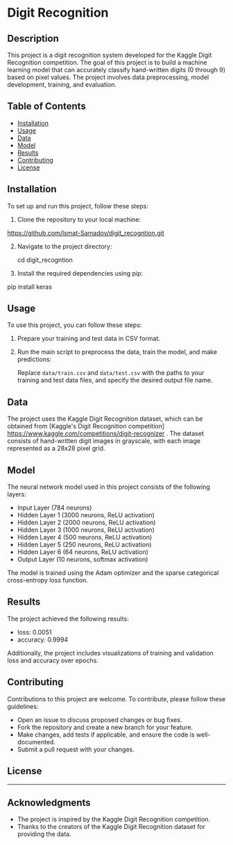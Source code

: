 # Digit Recognition

## Description

This project is a digit recognition system developed for the Kaggle Digit Recognition competition. The goal of this project is to build a machine learning model that can accurately classify hand-written digits (0 through 9) based on pixel values. The project involves data preprocessing, model development, training, and evaluation.

## Table of Contents

- [Installation](#installation)
- [Usage](#usage)
- [Data](#data)
- [Model](#model)
- [Results](#results)
- [Contributing](#contributing)
- [License](#license)

## Installation

To set up and run this project, follow these steps:

1. Clone the repository to your local machine:

https://github.com/Ismat-Samadov/digit_recogntion.git
   

2. Navigate to the project directory:

   cd digit_recogntion

3. Install the required dependencies using pip:

pip install keras

## Usage

To use this project, you can follow these steps:

1. Prepare your training and test data in CSV format.

2. Run the main script to preprocess the data, train the model, and make predictions:

   Replace `data/train.csv` and `data/test.csv` with the paths to your training and test data files, and specify the desired output file name.

## Data

The project uses the Kaggle Digit Recognition dataset, which can be obtained from [Kaggle's Digit Recognition competition] https://www.kaggle.com/competitions/digit-recognizer .
The dataset consists of hand-written digit images in grayscale, with each image represented as a 28x28 pixel grid.

## Model

The neural network model used in this project consists of the following layers:

- Input Layer (784 neurons)
- Hidden Layer 1 (3000 neurons, ReLU activation)
- Hidden Layer 2 (2000 neurons, ReLU activation)
- Hidden Layer 3 (1000 neurons, ReLU activation)
- Hidden Layer 4 (500 neurons, ReLU activation)
- Hidden Layer 5 (250 neurons, ReLU activation)
- Hidden Layer 6 (64 neurons, ReLU activation)
- Output Layer (10 neurons, softmax activation)

The model is trained using the Adam optimizer and the sparse categorical cross-entropy loss function.

## Results

The project achieved the following results:

- loss: 0.0051 
- accuracy: 0.9994

Additionally, the project includes visualizations of training and validation loss and accuracy over epochs.

## Contributing

Contributions to this project are welcome. To contribute, please follow these guidelines:

- Open an issue to discuss proposed changes or bug fixes.
- Fork the repository and create a new branch for your feature.
- Make changes, add tests if applicable, and ensure the code is well-documented.
- Submit a pull request with your changes.

## License

---

## Acknowledgments

- The project is inspired by the Kaggle Digit Recognition competition.
- Thanks to the creators of the Kaggle Digit Recognition dataset for providing the data.
